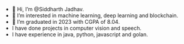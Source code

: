 - 👋 Hi, I’m @Siddharth Jadhav.
- 👀 I’m interested in machine learning, deep learning and blockchain.
- 🌱 I’m graduated in 2023 with CGPA of 8.04.
- I have done projects in computer vision and speech.
- I have experience in java, python, javascript and golan.


